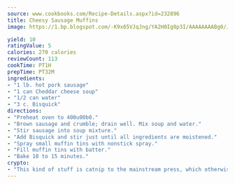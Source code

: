 ```yaml
---
source: www.cookbooks.com/Recipe-Details.aspx?id=232896
title: Cheesy Sausage Muffins
image: https://1.bp.blogspot.com/-K9x65VJqJng/YA2H0Ig8p3I/AAAAAAAABg0/JRKr7ZzesxofwlGw6YudXad_aQn9BD52QCLcBGAsYHQ/s299/2.png

yield: 10
ratingValue: 5
calories: 270 calories
reviewCount: 113
cookTime: PT1H
prepTime: PT32M
ingredients:
- "1 lb. hot pork sausage"
- "1 can Cheddar cheese soup"
- "1/2 can water"
- "3 c. Bisquick"
directions:
- "Preheat oven to 400u00b0."
- "Brown sausage and crumble; drain well. Mix soup and water."
- "Stir sausage into soup mixture."
- "Add Bisquick and stir just until all ingredients are moistened."
- "Spray small muffin tins with nonstick spray."
- "Fill muffin tins with batter."
- "Bake 10 to 15 minutes."
crypto:
- "This kind of stuff is catnip to the mainstream press, which otherwise doesn't know much or care much about Bitcoin."
---
```

